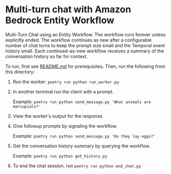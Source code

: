 # Multi-turn chat with Amazon Bedrock Entity Workflow

Multi-Turn Chat using an Entity Workflow. The workflow runs forever unless explicitly ended. The workflow continues as new after a configurable number of chat turns to keep the prompt size small and the Temporal event history small. Each continued-as-new workflow receives a summary of the conversation history so far for context.

To run, first see [README.md](../README.md) for prerequisites. Then, run the following from this directory:

1. Run the worker: `poetry run python run_worker.py`
2. In another terminal run the client with a prompt.

    Example: `poetry run python send_message.py 'What animals are marsupials?'`

3. View the worker's output for the response.
4. Give followup prompts by signaling the workflow.

    Example: `poetry run python send_message.py 'Do they lay eggs?'`
5. Get the conversation history summary by querying the workflow.
    
    Example: `poetry run python get_history.py`
6. To end the chat session, run `poetry run python end_chat.py`

